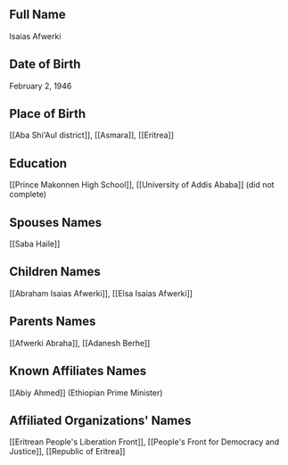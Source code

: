 ## Full Name
Isaias Afwerki

## Date of Birth
February 2, 1946

## Place of Birth
[[Aba Shi'Aul district]], [[Asmara]], [[Eritrea]]

## Education
[[Prince Makonnen High School]], [[University of Addis Ababa]] (did not complete)

## Spouses Names
[[Saba Haile]]

## Children Names
[[Abraham Isaias Afwerki]], [[Elsa Isaias Afwerki]]

## Parents Names
[[Afwerki Abraha]], [[Adanesh Berhe]]

## Known Affiliates Names
[[Abiy Ahmed]] (Ethiopian Prime Minister)

## Affiliated Organizations' Names
[[Eritrean People's Liberation Front]], [[People's Front for Democracy and Justice]], [[Republic of Eritrea]]